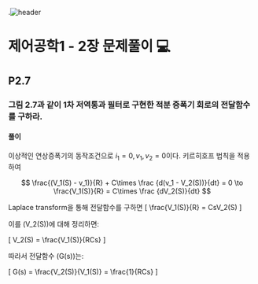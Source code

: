 .![header](https://capsule-render.vercel.app/api?type=wave&color=auto&height=300&section=header&text=Control-Systems-Engineering&fontSize=30)




#  제어공학1 - 2장 문제풀이 :computer: 



## P2.7 
### 그림 2.7과 같이 1차 저역통과 필터로 구현한 적분 증폭기 회로의 전달함수를 구하라.
#### 풀이

이상적인 연상증폭기의 동작조건으로  $i_1 =0,v_1,v_2=0$이다.
키르히호프 법칙을 적용하여 

$$
\frac{(V_1(S) - v_1)}{R} + C\times \frac {d(v_1 - V_2(S))}{dt} = 0 \to \frac{V_1(S)}{R} =  C\times \frac {dV_2(S)}{dt}
$$

Laplace transform을 통해 전달함수를 구하면
\[
\frac{V_1(S)}{R} =  CsV_2(S)
\]

이를 \(V_2(S)\)에 대해 정리하면:

\[
V_2(S) = \frac{V_1(S)}{RCs}
\]

따라서 전달함수 \(G(s)\)는:

\[
G(s) = \frac{V_2(S)}{V_1(S)} = \frac{1}{RCs}
\]
